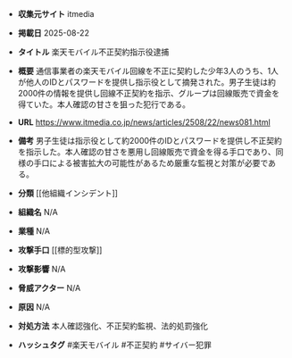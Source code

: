 - **収集元サイト**
itmedia

- **掲載日**
2025-08-22

- **タイトル**
楽天モバイル不正契約指示役逮捕

- **概要**
通信事業者の楽天モバイル回線を不正に契約した少年3人のうち、1人が他人のIDとパスワードを提供し指示役として摘発された。男子生徒は約2000件の情報を提供し回線不正契約を指示、グループは回線販売で資金を得ていた。本人確認の甘さを狙った犯行である。

- **URL**
https://www.itmedia.co.jp/news/articles/2508/22/news081.html

- **備考**
男子生徒は指示役として約2000件のIDとパスワードを提供し不正契約を指示した。本人確認の甘さを悪用し回線販売で資金を得る手口であり、同様の手口による被害拡大の可能性があるため厳重な監視と対策が必要である。

- **分類**
[[他組織インシデント]]

- **組織名**
N/A

- **業種**
N/A

- **攻撃手口**
[[標的型攻撃]]

- **攻撃影響**
N/A

- **脅威アクター**
N/A

- **原因**
N/A

- **対処方法**
本人確認強化、不正契約監視、法的処罰強化

- **ハッシュタグ**
#楽天モバイル #不正契約 #サイバー犯罪
